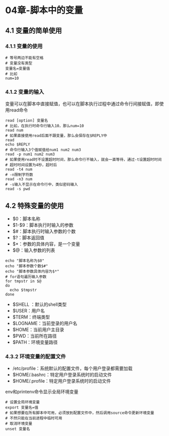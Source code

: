 # 04章-脚本中的变量

## 4.1 变量的简单使用

### 4.1.1 变量的使用

```shell
# 等号两边不能有空格
# 变量没有类型
变量名=变量值
# 比如
num=10
```

### 4.1.2 变量的输入

变量可以在脚本中直接赋值，也可以在脚本执行过程中通过命令行间接赋值，即使用read命令

```shell
read [option] 变量名
# 比如，在执行时命令行输入10，那么num=10
read num
# 如果直接使用read后面不跟变量，那么会保存在$REPLY中
read
echo $REPLY
# 命令行输入3个值赋值给num1 num2 num3
read -p num1 num2 num3 
# 如果使用read时不设置超时时间，那么命令行不输入，就会一直等待，通过-t设置超时时间
# 超时时间设置为4秒，超时后
read -t4 num
# -n限制字符数
read -n3 num 
# -s输入不显示在命令行中，类似密码输入
read -s pwd
```

## 4.2 特殊变量的使用

- $0：脚本名称
- \$1-$9：脚本执行时输入的参数
- $#：脚本执行时输入参数的个数
- $?：脚本返回值
- $*：参数的具体内容，是一个变量
- $@：输入参数的列表

```shell
echo "脚本名称为$0"
echo "脚本参数个数$#"
echo "脚本参数具体内容为$*"
# for语句遍历输入参数
for tmpstr in $@
do
  echo $tmpstr
done
```

- $SHELL ：默认的shell类型
- $USER：用户名
- $TERM：终端类型
- $LOGNAME：当前登录的用户名
- $HOME：当前用户主目录
- $PWD：当前所在路径
- $PATH：环境变量路径

### 4.3.2 环境变量的配置文件

- /etc/profile：系统默认的配置文件，每个用户登录都需要加载
- $HOME/.bashrc：特定用户登录系统时的启动文件
- $HOME/.profile：特定用户登录系统时的启动文件

env和printenv命令显示全局环境变量

```shell
# 设置全局环境变量
export 变量名=值
# 如果想要在所有脚本中可用，必须放到配置文件中，然后调用source命令更新环境变量
# 不然只能在当前进程中临时可用
# 取消环境变量
unset 变量名
```

